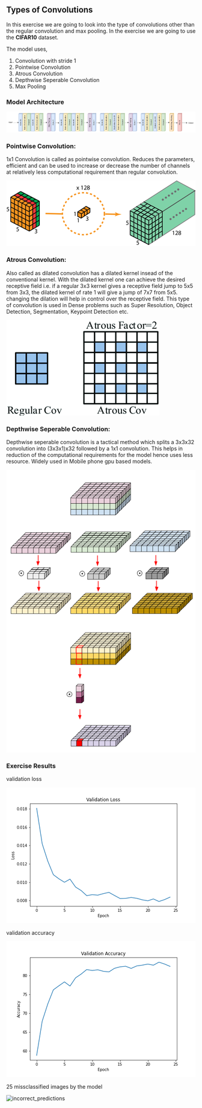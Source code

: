 ## Types of Convolutions

In this exercise we are going to look into the type of convolutions other than the regular convolution and max pooling. In the exercise we are going to use the **CIFAR10** dataset.

The model uses,

1. Convolution with stride 1
2. Pointwise Convolution
3. Atrous Convolution
4. Depthwise Seperable Convolution
5. Max Pooling

### Model Architecture

![architecture](images/architecture.png)

### Pointwise Convolution: 
1x1 Convolution is called as pointwise convolution. Reduces the parameters, efficient and can be used to increase or decrease the number of channels at relatively less computational requirement than regular convolution.

![pointwise](images/pointwise.png)

### Atrous Convolution: 
Also called as dilated convolution has a dilated kernel insead of the conventional kernel. With the dilated kernel one can achieve the desired receptive field i.e. if a regular 3x3 kernel gives a receptive field jump to 5x5 from 3x3, the dilated kernel of rate 1 will give a jump of 7x7 from 5x5. changing the dilation will help in control over the receptive field. This type of convolution is used in Dense problems such as Super Resolution, Object Detection, Segmentation, Keypoint Detection etc.

![atrous](images/atrous.png)

### Depthwise Seperable Convolution:
Depthwise seperable convolution is a tactical method which splits a 3x3x32 convolution into (3x3x1)x32 followed by a 1x1 convolution. This helps in reduction of the computational requirements for the model hence uses less resource. Widely used in Mobile phone gpu based models.

![depthwise](images/depthwise.png)

### Exercise Results

validation loss

![loss_change](images/loss_change.png)

validation accuracy

![accuracy_change](images/accuracy_change.png)

25 missclassified images by the model

![incorrect_predictions]([prediction]/incorrect_predictions.png)
